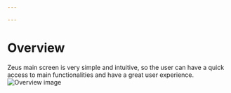 ```yaml
---

---
```


# Overview
Zeus main screen is very simple and intuitive, so the user can have a quick access to main functionalities and have a great user experience.
![Overview image](../static/img/zeus-overview.jpg)